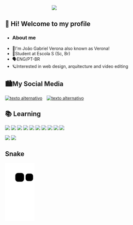 <img align="right" width="350px" style="margin-top:-20px" src="https://i.imgur.com/XlYgIRM.png">

## 👋 Hi! Welcome to my profile
 
- ### About me
- 🥱I'm João Gabriel Verona also known as Verona!
- 🔭Student at Escola S (Sc, Br)
- 🗣️ENG/PT-BR
- 🪐Interested in web design, arquitecture and video editing

## 🏙️My Social Media
[![texto alternativo](https://i.imgur.com/u9VnLwi.png?1)](http://www.twitter.com/JaoVerona)⠀ [![texto alternativo](https://i.imgur.com/aGq8LyZ.png?1)](http://instagram.com/JaoVerona/)⠀

## 📚 Learning 
<img src="https://cdn.jsdelivr.net/gh/devicons/devicon/icons/premierepro/premierepro-original.svg" width=50 /> <img src="https://i.imgur.com/TwXniwd.png" width=50 /> <img src="https://upload.wikimedia.org/wikipedia/commons/2/20/Photoshop_CC_icon.png" width=51 /> <img src="https://cdn.jsdelivr.net/gh/devicons/devicon/icons/aftereffects/aftereffects-original.svg" width=50 />   <img src="https://cdn.jsdelivr.net/gh/devicons/devicon/icons/canva/canva-original.svg" width=50 />   <img src="https://cdn.jsdelivr.net/gh/devicons/devicon/icons/java/java-plain.svg" width=50 /> <img src="https://cdn.jsdelivr.net/gh/devicons/devicon/icons/git/git-original.svg" width=50/> <img src="https://cdn.icon-icons.com/icons2/2429/PNG/512/github_logo_icon_147285.png" width=50 /> <img src="https://cdn.jsdelivr.net/gh/devicons/devicon/icons/figma/figma-original.svg" width=50/> <img src="https://cdn.jsdelivr.net/gh/devicons/devicon/icons/html5/html5-original.svg" width=50/>

<img height="130em" src="https://github-readme-stats-eight-theta.vercel.app/api?username=1Verona&show_icons=true&theme=algolia&include_all_commits=true&count_private=true"/>  <img height="130em" src="https://github-readme-stats.vercel.app/api/pin/?username=1Verona&repo=PortfolioTi&theme=algolia"/>  

## Snake
![snake gif](https://github.com/1Verona/1Verona/blob/output/github-contribution-grid-snake.svg)
